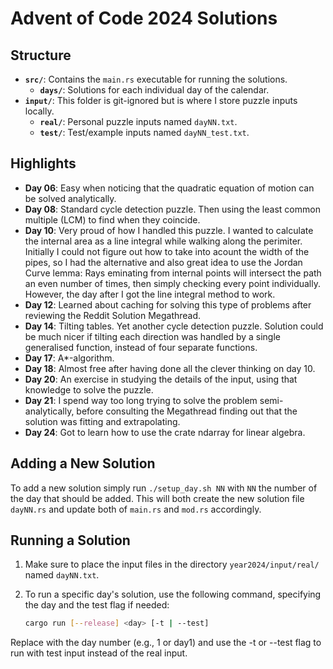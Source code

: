 # Advent of Code 2024 Solutions

## Structure

- **`src/`**: Contains the `main.rs` executable for running the solutions.
  - **`days/`**: Solutions for each individual day of the calendar.
- **`input/`**: This folder is git-ignored but is where I store puzzle inputs locally.
  - **`real/`**: Personal puzzle inputs named `dayNN.txt`.
  - **`test/`**: Test/example inputs named `dayNN_test.txt`.

## Highlights

- **Day 06**: Easy when noticing that the quadratic equation of motion can be solved analytically.
- **Day 08**: Standard cycle detection puzzle. Then using the least common multiple (LCM) to find when they coincide.
- **Day 10**: Very proud of how I handled this puzzle. I wanted to calculate the internal area as a line integral while walking along the perimiter. Initially I could not figure out how to take into acount the width of the pipes, so I had the alternative and also great idea to use the Jordan Curve lemma: Rays eminating from internal points will intersect the path an even number of times, then simply checking every point individually. However, the day after I got the line integral method to work.
- **Day 12**: Learned about caching for solving this type of problems after reviewing the Reddit Solution Megathread.
- **Day 14**: Tilting tables. Yet another cycle detection puzzle. Solution could be much nicer if tilting each direction was handled by a single generalised function, instead of four separate functions.
- **Day 17**: A*-algorithm.
- **Day 18**: Almost free after having done all the clever thinking on day 10.
- **Day 20**: An exercise in studying the details of the input, using that knowledge to solve the puzzle.
- **Day 21**: I spend way too long trying to solve the problem semi-analytically, before consulting the Megathread finding out that the solution was fitting and extrapolating.
- **Day 24**: Got to learn how to use the crate ndarray for linear algebra.

## Adding a New Solution
To add a new solution simply run `./setup_day.sh NN` with `NN` the number of the day that should be added. This will both create the new solution file `dayNN.rs` and update both of `main.rs` and `mod.rs` accordingly.

## Running a Solution

1. Make sure to place the input files in the directory `year2024/input/real/` named `dayNN.txt`.
2. To run a specific day's solution, use the following command, specifying the day and the test flag if needed:

    ```bash
    cargo run [--release] <day> [-t | --test]
    ```
Replace <day> with the day number (e.g., 1 or day1) and use the -t or --test flag to run with test input instead of the real input.